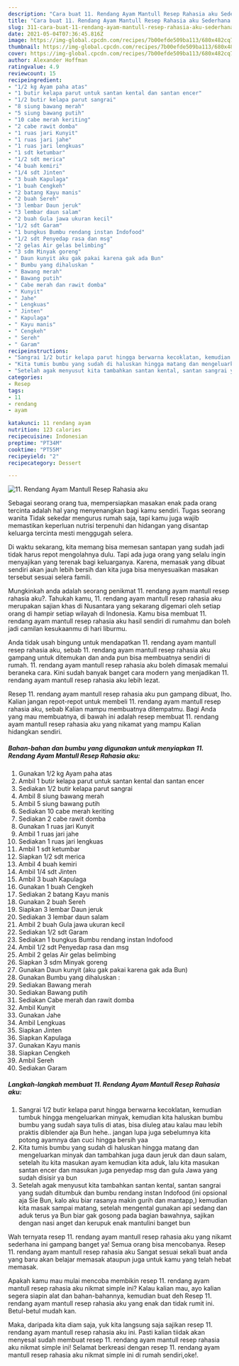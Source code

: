 ```yaml
---
description: "Cara buat 11. Rendang Ayam Mantull Resep Rahasia aku Sederhana dan Mudah Dibuat"
title: "Cara buat 11. Rendang Ayam Mantull Resep Rahasia aku Sederhana dan Mudah Dibuat"
slug: 311-cara-buat-11-rendang-ayam-mantull-resep-rahasia-aku-sederhana-dan-mudah-dibuat
date: 2021-05-04T07:36:45.816Z
image: https://img-global.cpcdn.com/recipes/7b00efde509ba113/680x482cq70/11-rendang-ayam-mantull-resep-rahasia-aku-foto-resep-utama.jpg
thumbnail: https://img-global.cpcdn.com/recipes/7b00efde509ba113/680x482cq70/11-rendang-ayam-mantull-resep-rahasia-aku-foto-resep-utama.jpg
cover: https://img-global.cpcdn.com/recipes/7b00efde509ba113/680x482cq70/11-rendang-ayam-mantull-resep-rahasia-aku-foto-resep-utama.jpg
author: Alexander Hoffman
ratingvalue: 4.9
reviewcount: 15
recipeingredient:
- "1/2 kg Ayam paha atas"
- "1 butir kelapa parut untuk santan kental dan santan encer"
- "1/2 butir kelapa parut sangrai"
- "8 siung bawang merah"
- "5 siung bawang putih"
- "10 cabe merah keriting"
- "2 cabe rawit domba"
- "1 ruas jari Kunyit"
- "1 ruas jari jahe"
- "1 ruas jari lengkuas"
- "1 sdt ketumbar"
- "1/2 sdt merica"
- "4 buah kemiri"
- "1/4 sdt Jinten"
- "3 buah Kapulaga"
- "1 buah Cengkeh"
- "2 batang Kayu manis"
- "2 buah Sereh"
- "3 lembar Daun jeruk"
- "3 lembar daun salam"
- "2 buah Gula jawa ukuran kecil"
- "1/2 sdt Garam"
- "1 bungkus Bumbu rendang instan Indofood"
- "1/2 sdt Penyedap rasa dan msg"
- "2 gelas Air gelas belimbing"
- "3 sdm Minyak goreng"
- " Daun kunyit aku gak pakai karena gak ada Bun"
- " Bumbu yang dihaluskan "
- " Bawang merah"
- " Bawang putih"
- " Cabe merah dan rawit domba"
- " Kunyit"
- " Jahe"
- " Lengkuas"
- " Jinten"
- " Kapulaga"
- " Kayu manis"
- " Cengkeh"
- " Sereh"
- " Garam"
recipeinstructions:
- "Sangrai 1/2 butir kelapa parut hingga berwarna kecoklatan, kemudian tumbuk hingga mengeluarkan minyak, kemudian kita haluskan bumbu bumbu yang sudah saya tulis di atas, bisa diuleg atau kalau mau lebih praktis diblender aja Bun hehe.. jangan lupa juga sebelumnya kita potong ayamnya dan cuci hingga bersih yaa"
- "Kita tumis bumbu yang sudah di haluskan hingga matang dan mengeluarkan minyak dan tambahkan juga daun jeruk dan daun salam, setelah itu kita masukan ayam kemudian kita aduk, lalu kita masukan santan encer dan masukan juga penyedap msg dan gula Jawa yang sudah disisir ya bun"
- "Setelah agak menyusut kita tambahkan santan kental, santan sangrai yang sudah ditumbuk dan bumbu rendang instan Indofood (ini opsional aja Sie Bun, kalo aku biar rasanya makin gurih dan mantapp,) kemudian kita masak sampai matang, setelah mengental gunakan api sedang dan aduk terus ya Bun biar gak gosong pada bagian bawahnya, sajikan dengan nasi anget dan kerupuk enak mantulini banget bun"
categories:
- Resep
tags:
- 11
- rendang
- ayam

katakunci: 11 rendang ayam 
nutrition: 123 calories
recipecuisine: Indonesian
preptime: "PT34M"
cooktime: "PT55M"
recipeyield: "2"
recipecategory: Dessert

---
```



![11. Rendang Ayam Mantull Resep Rahasia aku](https://img-global.cpcdn.com/recipes/7b00efde509ba113/680x482cq70/11-rendang-ayam-mantull-resep-rahasia-aku-foto-resep-utama.jpg)

Sebagai seorang orang tua, mempersiapkan masakan enak pada orang tercinta adalah hal yang menyenangkan bagi kamu sendiri. Tugas seorang  wanita Tidak sekedar mengurus rumah saja, tapi kamu juga wajib memastikan keperluan nutrisi terpenuhi dan hidangan yang disantap keluarga tercinta mesti menggugah selera.

Di waktu  sekarang, kita memang bisa memesan santapan yang sudah jadi tidak harus repot mengolahnya dulu. Tapi ada juga orang yang selalu ingin menyajikan yang terenak bagi keluarganya. Karena, memasak yang dibuat sendiri akan jauh lebih bersih dan kita juga bisa menyesuaikan masakan tersebut sesuai selera famili. 



Mungkinkah anda adalah seorang penikmat 11. rendang ayam mantull resep rahasia aku?. Tahukah kamu, 11. rendang ayam mantull resep rahasia aku merupakan sajian khas di Nusantara yang sekarang digemari oleh setiap orang di hampir setiap wilayah di Indonesia. Kamu bisa membuat 11. rendang ayam mantull resep rahasia aku hasil sendiri di rumahmu dan boleh jadi camilan kesukaanmu di hari liburmu.

Anda tidak usah bingung untuk mendapatkan 11. rendang ayam mantull resep rahasia aku, sebab 11. rendang ayam mantull resep rahasia aku gampang untuk ditemukan dan anda pun bisa membuatnya sendiri di rumah. 11. rendang ayam mantull resep rahasia aku boleh dimasak memalui beraneka cara. Kini sudah banyak banget cara modern yang menjadikan 11. rendang ayam mantull resep rahasia aku lebih lezat.

Resep 11. rendang ayam mantull resep rahasia aku pun gampang dibuat, lho. Kalian jangan repot-repot untuk membeli 11. rendang ayam mantull resep rahasia aku, sebab Kalian mampu membuatnya ditempatmu. Bagi Anda yang mau membuatnya, di bawah ini adalah resep membuat 11. rendang ayam mantull resep rahasia aku yang nikamat yang mampu Kalian hidangkan sendiri.

<!--inarticleads1-->

##### Bahan-bahan dan bumbu yang digunakan untuk menyiapkan 11. Rendang Ayam Mantull Resep Rahasia aku:

1. Gunakan 1/2 kg Ayam paha atas
1. Ambil 1 butir kelapa parut untuk santan kental dan santan encer
1. Sediakan 1/2 butir kelapa parut sangrai
1. Ambil 8 siung bawang merah
1. Ambil 5 siung bawang putih
1. Sediakan 10 cabe merah keriting
1. Sediakan 2 cabe rawit domba
1. Gunakan 1 ruas jari Kunyit
1. Ambil 1 ruas jari jahe
1. Sediakan 1 ruas jari lengkuas
1. Ambil 1 sdt ketumbar
1. Siapkan 1/2 sdt merica
1. Ambil 4 buah kemiri
1. Ambil 1/4 sdt Jinten
1. Ambil 3 buah Kapulaga
1. Gunakan 1 buah Cengkeh
1. Sediakan 2 batang Kayu manis
1. Gunakan 2 buah Sereh
1. Siapkan 3 lembar Daun jeruk
1. Sediakan 3 lembar daun salam
1. Ambil 2 buah Gula jawa ukuran kecil
1. Sediakan 1/2 sdt Garam
1. Sediakan 1 bungkus Bumbu rendang instan Indofood
1. Ambil 1/2 sdt Penyedap rasa dan msg
1. Ambil 2 gelas Air gelas belimbing
1. Siapkan 3 sdm Minyak goreng
1. Gunakan  Daun kunyit (aku gak pakai karena gak ada Bun)
1. Gunakan  Bumbu yang dihaluskan :
1. Sediakan  Bawang merah
1. Sediakan  Bawang putih
1. Sediakan  Cabe merah dan rawit domba
1. Ambil  Kunyit
1. Gunakan  Jahe
1. Ambil  Lengkuas
1. Siapkan  Jinten
1. Siapkan  Kapulaga
1. Gunakan  Kayu manis
1. Siapkan  Cengkeh
1. Ambil  Sereh
1. Sediakan  Garam




<!--inarticleads2-->

##### Langkah-langkah membuat 11. Rendang Ayam Mantull Resep Rahasia aku:

1. Sangrai 1/2 butir kelapa parut hingga berwarna kecoklatan, kemudian tumbuk hingga mengeluarkan minyak, kemudian kita haluskan bumbu bumbu yang sudah saya tulis di atas, bisa diuleg atau kalau mau lebih praktis diblender aja Bun hehe.. jangan lupa juga sebelumnya kita potong ayamnya dan cuci hingga bersih yaa
1. Kita tumis bumbu yang sudah di haluskan hingga matang dan mengeluarkan minyak dan tambahkan juga daun jeruk dan daun salam, setelah itu kita masukan ayam kemudian kita aduk, lalu kita masukan santan encer dan masukan juga penyedap msg dan gula Jawa yang sudah disisir ya bun
1. Setelah agak menyusut kita tambahkan santan kental, santan sangrai yang sudah ditumbuk dan bumbu rendang instan Indofood (ini opsional aja Sie Bun, kalo aku biar rasanya makin gurih dan mantapp,) kemudian kita masak sampai matang, setelah mengental gunakan api sedang dan aduk terus ya Bun biar gak gosong pada bagian bawahnya, sajikan dengan nasi anget dan kerupuk enak mantulini banget bun




Wah ternyata resep 11. rendang ayam mantull resep rahasia aku yang nikamt sederhana ini gampang banget ya! Semua orang bisa mencobanya. Resep 11. rendang ayam mantull resep rahasia aku Sangat sesuai sekali buat anda yang baru akan belajar memasak ataupun juga untuk kamu yang telah hebat memasak.

Apakah kamu mau mulai mencoba membikin resep 11. rendang ayam mantull resep rahasia aku nikmat simple ini? Kalau kalian mau, ayo kalian segera siapin alat dan bahan-bahannya, kemudian buat deh Resep 11. rendang ayam mantull resep rahasia aku yang enak dan tidak rumit ini. Betul-betul mudah kan. 

Maka, daripada kita diam saja, yuk kita langsung saja sajikan resep 11. rendang ayam mantull resep rahasia aku ini. Pasti kalian tiidak akan menyesal sudah membuat resep 11. rendang ayam mantull resep rahasia aku nikmat simple ini! Selamat berkreasi dengan resep 11. rendang ayam mantull resep rahasia aku nikmat simple ini di rumah sendiri,oke!.

